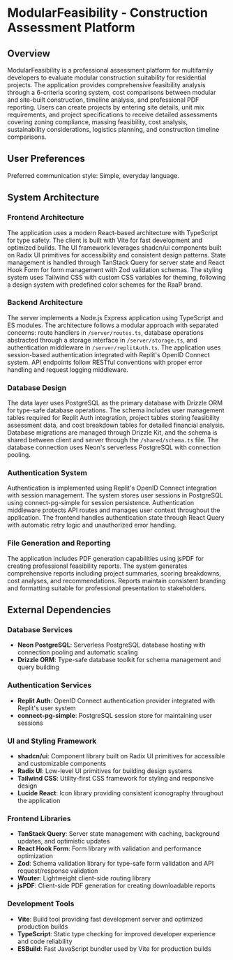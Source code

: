 # ModularFeasibility - Construction Assessment Platform

## Overview

ModularFeasibility is a professional assessment platform for multifamily developers to evaluate modular construction suitability for residential projects. The application provides comprehensive feasibility analysis through a 6-criteria scoring system, cost comparisons between modular and site-built construction, timeline analysis, and professional PDF reporting. Users can create projects by entering site details, unit mix requirements, and project specifications to receive detailed assessments covering zoning compliance, massing feasibility, cost analysis, sustainability considerations, logistics planning, and construction timeline comparisons.

## User Preferences

Preferred communication style: Simple, everyday language.

## System Architecture

### Frontend Architecture
The application uses a modern React-based architecture with TypeScript for type safety. The client is built with Vite for fast development and optimized builds. The UI framework leverages shadcn/ui components built on Radix UI primitives for accessibility and consistent design patterns. State management is handled through TanStack Query for server state and React Hook Form for form management with Zod validation schemas. The styling system uses Tailwind CSS with custom CSS variables for theming, following a design system with predefined color schemes for the RaaP brand.

### Backend Architecture
The server implements a Node.js Express application using TypeScript and ES modules. The architecture follows a modular approach with separated concerns: route handlers in `/server/routes.ts`, database operations abstracted through a storage interface in `/server/storage.ts`, and authentication middleware in `/server/replitAuth.ts`. The application uses session-based authentication integrated with Replit's OpenID Connect system. API endpoints follow RESTful conventions with proper error handling and request logging middleware.

### Database Design
The data layer uses PostgreSQL as the primary database with Drizzle ORM for type-safe database operations. The schema includes user management tables required for Replit Auth integration, project tables storing feasibility assessment data, and cost breakdown tables for detailed financial analysis. Database migrations are managed through Drizzle Kit, and the schema is shared between client and server through the `/shared/schema.ts` file. The database connection uses Neon's serverless PostgreSQL with connection pooling.

### Authentication System
Authentication is implemented using Replit's OpenID Connect integration with session management. The system stores user sessions in PostgreSQL using connect-pg-simple for session persistence. Authentication middleware protects API routes and manages user context throughout the application. The frontend handles authentication state through React Query with automatic retry logic and unauthorized error handling.

### File Generation and Reporting
The application includes PDF generation capabilities using jsPDF for creating professional feasibility reports. The system generates comprehensive reports including project summaries, scoring breakdowns, cost analyses, and recommendations. Reports maintain consistent branding and formatting suitable for professional presentation to stakeholders.

## External Dependencies

### Database Services
- **Neon PostgreSQL**: Serverless PostgreSQL database hosting with connection pooling and automatic scaling
- **Drizzle ORM**: Type-safe database toolkit for schema management and query building

### Authentication Services
- **Replit Auth**: OpenID Connect authentication provider integrated with Replit's user system
- **connect-pg-simple**: PostgreSQL session store for maintaining user sessions

### UI and Styling Framework
- **shadcn/ui**: Component library built on Radix UI primitives for accessible and customizable components
- **Radix UI**: Low-level UI primitives for building design systems
- **Tailwind CSS**: Utility-first CSS framework for styling and responsive design
- **Lucide React**: Icon library providing consistent iconography throughout the application

### Frontend Libraries
- **TanStack Query**: Server state management with caching, background updates, and optimistic updates
- **React Hook Form**: Form library with validation and performance optimization
- **Zod**: Schema validation library for type-safe form validation and API request/response validation
- **Wouter**: Lightweight client-side routing library
- **jsPDF**: Client-side PDF generation for creating downloadable reports

### Development Tools
- **Vite**: Build tool providing fast development server and optimized production builds
- **TypeScript**: Static type checking for improved developer experience and code reliability
- **ESBuild**: Fast JavaScript bundler used by Vite for production builds